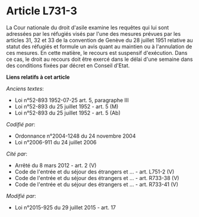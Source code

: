 # Article L731-3

La Cour nationale du droit d'asile examine les requêtes qui lui sont adressées par les réfugiés visés par l'une des mesures
prévues par les articles 31, 32 et 33 de la convention de Genève du 28 juillet 1951 relative au statut des réfugiés et
formule un avis quant au maintien ou à l'annulation de ces mesures. En cette matière, le recours est suspensif d'exécution.
Dans ce cas, le droit au recours doit être exercé dans le délai d'une semaine dans des conditions fixées par décret en
Conseil d'Etat.

**Liens relatifs à cet article**

_Anciens textes_:

  - Loi n°52-893 1952-07-25 art. 5, paragraphe III
  - Loi n°52-893 du 25 juillet 1952 - art. 5 (M)
  - Loi n°52-893 du 25 juillet 1952 - art. 5 (Ab)

_Codifié par_:

  - Ordonnance n°2004-1248 du 24 novembre 2004
  - Loi n°2006-911 du 24 juillet 2006

_Cité par_:

  - Arrêté du 8 mars 2012 - art. 2 (V)
  - Code de l'entrée et du séjour des étrangers et ... - art. L751-2 (V)
  - Code de l'entrée et du séjour des étrangers et ... - art. R733-38 (V)
  - Code de l'entrée et du séjour des étrangers et ... - art. R733-41 (V)

_Modifié par_:

  - Loi n°2015-925 du 29 juillet 2015 - art. 17
